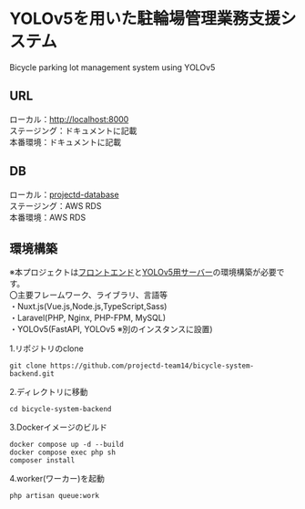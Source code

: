 # YOLOv5を用いた駐輪場管理業務支援システム
Bicycle parking lot management system using YOLOv5  
## URL  
ローカル：[http://localhost:8000](http://localhost:8000)  
ステージング：ドキュメントに記載  
本番環境：ドキュメントに記載  
## DB  
ローカル：[projectd-database](https://github.com/projectd-team14/projectd-database)  
ステージング：AWS RDS  
本番環境：AWS RDS  
## 環境構築  
※本プロジェクトは[フロントエンド](https://github.com/projectd-team14/bicycle-system-frontend)と[YOLOv5用サーバー](https://github.com/projectd-team14/yolov5-server)の環境構築が必要です。  
〇主要フレームワーク、ライブラリ、言語等  
・Nuxt.js(Vue.js,Node.js,TypeScript,Sass)  
・Laravel(PHP, Nginx, PHP-FPM, MySQL)  
・YOLOv5(FastAPI, YOLOv5 ※別のインスタンスに設置)  
  
1.リポジトリのclone
```
git clone https://github.com/projectd-team14/bicycle-system-backend.git
```
2.ディレクトリに移動
```
cd bicycle-system-backend
```
3.Dockerイメージのビルド
```
docker compose up -d --build
docker compose exec php sh
composer install
```
4.worker(ワーカー)を起動
```
php artisan queue:work
```











